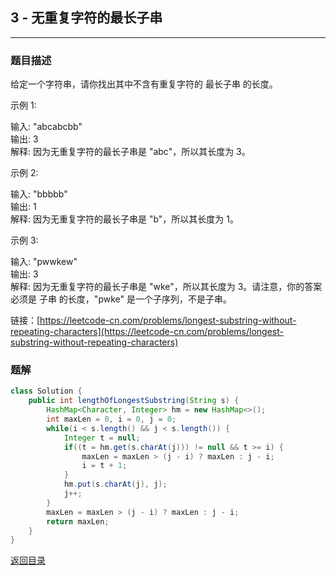 ## **3 - 无重复字符的最长子串**
--------------------------

### **题目描述**
给定一个字符串，请你找出其中不含有重复字符的 最长子串 的长度。

示例 1:

输入: "abcabcbb"  
输出: 3   
解释: 因为无重复字符的最长子串是 "abc"，所以其长度为 3。  

示例 2:

输入: "bbbbb"  
输出: 1  
解释: 因为无重复字符的最长子串是 "b"，所以其长度为 1。
  
示例 3:

输入: "pwwkew"  
输出: 3  
解释: 因为无重复字符的最长子串是 "wke"，所以其长度为 3。请注意，你的答案必须是 子串 的长度，"pwke" 是一个子序列，不是子串。  

链接：[https://leetcode-cn.com/problems/longest-substring-without-repeating-characters](https://leetcode-cn.com/problems/longest-substring-without-repeating-characters)



### **题解**
``` java
class Solution {
    public int lengthOfLongestSubstring(String s) {
        HashMap<Character, Integer> hm = new HashMap<>();
        int maxLen = 0, i = 0, j = 0;
        while(i < s.length() && j < s.length()) {
            Integer t = null;
            if((t = hm.get(s.charAt(j))) != null && t >= i) {
                maxLen = maxLen > (j - i) ? maxLen : j - i;
                i = t + 1;
            } 
            hm.put(s.charAt(j), j);
            j++;
        }
        maxLen = maxLen > (j - i) ? maxLen : j - i;
        return maxLen;
    }
}
```


[返回目录](https://maxwell-l.github.io/WriteSomething/something/leetcode)